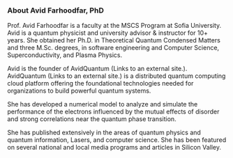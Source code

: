 ### About Avid Farhoodfar, PhD

Prof. Avid Farhoodfar is a faculty at the MSCS Program at Sofia University. Avid is a quantum physicist and university advisor & instructor for 10+ years. She obtained her Ph.D. in Theoretical Quantum Condensed Matters and three M.Sc. degrees, in software engineering and Computer Science, Superconductivity, and Plasma Physics.

Avid is the founder of AvidQuantum (Links to an external site.). AvidQuantum (Links to an external site.) is a distributed quantum computing cloud platform offering the foundational technologies needed for organizations to build powerful quantum systems.

She has developed a numerical model to analyze and simulate the performance of the electrons influenced by the mutual effects of disorder and strong correlations near the quantum phase transition. 

She has published extensively in the areas of quantum physics and quantum information, Lasers, and computer science. She has been featured on several national and local media programs and articles in Silicon Valley.

<!--
**avidQ/avidQ** is a ✨ _special_ ✨ repository because its `README.md` (this file) appears on your GitHub profile.

Here are some ideas to get you started:

- 🔭 I’m currently working on ...
- 🌱 I’m currently learning ...
- 👯 I’m looking to collaborate on ...
- 🤔 I’m looking for help with ...
- 💬 Ask me about ...
- 📫 How to reach me: ...
- 😄 Pronouns: ...
- ⚡ Fun fact: ...
-->
